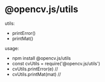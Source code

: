 # @opencv.js/utils

utils:
* printError()
* printMat()

usage:
* npm install @opencv.js/utils
* const cvUtils = require('@opencv.js/utils')
* cvUtils.printError(e) //
* cvUtils.printMat(mat) //
